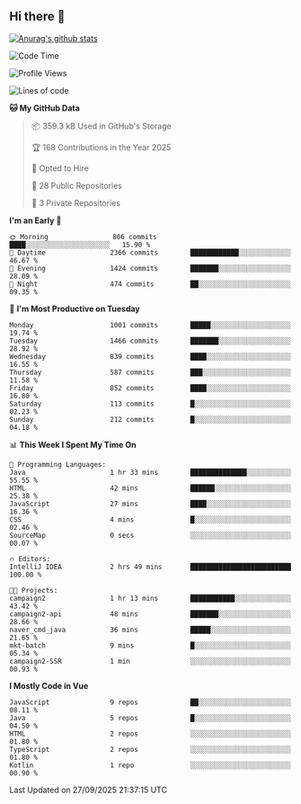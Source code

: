## Hi there 👋

[![Anurag's github stats](https://github-readme-stats.vercel.app/api?username=Songwonseok)](https://github.com/anuraghazra/github-readme-stats)



<!--START_SECTION:waka-->
![Code Time](http://img.shields.io/badge/Code%20Time-3%2C774%20hrs%2024%20mins-blue)

![Profile Views](http://img.shields.io/badge/Profile%20Views-0-blue)

![Lines of code](https://img.shields.io/badge/From%20Hello%20World%20I%27ve%20Written-34.8%20million%20lines%20of%20code-blue)

**🐱 My GitHub Data** 

> 📦 359.3 kB Used in GitHub's Storage 
 > 
> 🏆 168 Contributions in the Year 2025
 > 
> 💼 Opted to Hire
 > 
> 📜 28 Public Repositories 
 > 
> 🔑 3 Private Repositories 
 > 
**I'm an Early 🐤** 

```text
🌞 Morning                806 commits         ████░░░░░░░░░░░░░░░░░░░░░   15.90 % 
🌆 Daytime                2366 commits        ████████████░░░░░░░░░░░░░   46.67 % 
🌃 Evening                1424 commits        ███████░░░░░░░░░░░░░░░░░░   28.09 % 
🌙 Night                  474 commits         ██░░░░░░░░░░░░░░░░░░░░░░░   09.35 % 
```
📅 **I'm Most Productive on Tuesday** 

```text
Monday                   1001 commits        █████░░░░░░░░░░░░░░░░░░░░   19.74 % 
Tuesday                  1466 commits        ███████░░░░░░░░░░░░░░░░░░   28.92 % 
Wednesday                839 commits         ████░░░░░░░░░░░░░░░░░░░░░   16.55 % 
Thursday                 587 commits         ███░░░░░░░░░░░░░░░░░░░░░░   11.58 % 
Friday                   852 commits         ████░░░░░░░░░░░░░░░░░░░░░   16.80 % 
Saturday                 113 commits         █░░░░░░░░░░░░░░░░░░░░░░░░   02.23 % 
Sunday                   212 commits         █░░░░░░░░░░░░░░░░░░░░░░░░   04.18 % 
```


📊 **This Week I Spent My Time On** 

```text
💬 Programming Languages: 
Java                     1 hr 33 mins        ██████████████░░░░░░░░░░░   55.55 % 
HTML                     42 mins             ██████░░░░░░░░░░░░░░░░░░░   25.38 % 
JavaScript               27 mins             ████░░░░░░░░░░░░░░░░░░░░░   16.36 % 
CSS                      4 mins              █░░░░░░░░░░░░░░░░░░░░░░░░   02.46 % 
SourceMap                0 secs              ░░░░░░░░░░░░░░░░░░░░░░░░░   00.07 % 

🔥 Editors: 
IntelliJ IDEA            2 hrs 49 mins       █████████████████████████   100.00 % 

🐱‍💻 Projects: 
campaign2                1 hr 13 mins        ███████████░░░░░░░░░░░░░░   43.42 % 
campaign2-api            48 mins             ███████░░░░░░░░░░░░░░░░░░   28.66 % 
naver_cmd_java           36 mins             █████░░░░░░░░░░░░░░░░░░░░   21.65 % 
mkt-batch                9 mins              █░░░░░░░░░░░░░░░░░░░░░░░░   05.34 % 
campaign2-SSR            1 min               ░░░░░░░░░░░░░░░░░░░░░░░░░   00.93 % 
```

**I Mostly Code in Vue** 

```text
JavaScript               9 repos             ██░░░░░░░░░░░░░░░░░░░░░░░   08.11 % 
Java                     5 repos             █░░░░░░░░░░░░░░░░░░░░░░░░   04.50 % 
HTML                     2 repos             ░░░░░░░░░░░░░░░░░░░░░░░░░   01.80 % 
TypeScript               2 repos             ░░░░░░░░░░░░░░░░░░░░░░░░░   01.80 % 
Kotlin                   1 repo              ░░░░░░░░░░░░░░░░░░░░░░░░░   00.90 % 
```




 Last Updated on 27/09/2025 21:37:15 UTC
<!--END_SECTION:waka-->
